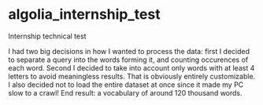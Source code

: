 # algolia_internship_test
Internship technical test

I had two big decisions in how I wanted to process the data: first I decided to separate a query into the words forming it, and counting occurences of each word. Second I decided to take into account only words with at least 4 letters to avoid meaningless results. That is obviously entirely customizable. I also decided not to load the entire dataset at once since it made my PC slow to a crawl! End result: a vocabulary of around 120 thousand words.
